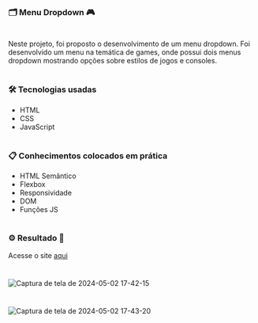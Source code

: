 ### 🗂 Menu Dropdown 🎮

#
Neste projeto, foi proposto o desenvolvimento de um menu dropdown. Foi desenvolvido um menu na temática de games, onde possui dois menus dropdown mostrando opções sobre estilos de jogos e consoles.
#

### 🛠️ Tecnologias usadas

- HTML
- CSS
- JavaScript
#
### 📋 Conhecimentos colocados em prática

- HTML Semântico
- Flexbox
- Responsividade
- DOM
- Funções JS
#

### ⚙️ Resultado 👀

Acesse o site [aqui](https://anacamorims.github.io/desafio-4-ff-/)

#

![Captura de tela de 2024-05-02 17-42-15](https://github.com/anacamorims/desafio-4-ff-/assets/132526900/ac680d7d-d52a-4a69-9a34-a1083edd0367)

#

![Captura de tela de 2024-05-02 17-43-20](https://github.com/anacamorims/desafio-4-ff-/assets/132526900/49689db9-db15-4077-bf00-489ac71e1046)
